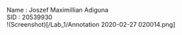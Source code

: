 Name : Joszef Maximillian Adiguna  
SID : 20539930  
!(Screenshot)[/Lab_1/Annotation 2020-02-27 020014.png]